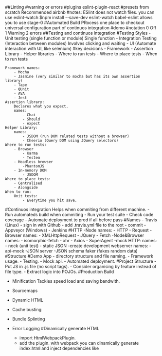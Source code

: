 ##Linting
#warning or errors
#plugins
    eslint-plugin-react
#presets
    from scratch
    Recommended
    airbnb
#notes:
    ESlint does not watch files.
    you can use eslint-watch
    $npm install --save-dev eslint-watch
    babel-eslint allows you to use stage-0
#Automated Build PRocess
 one place to checkout
 universal configuration
 part of continuos integration
#demo
#notation
    0 Off
    1 Warning
    2 errors
##Testing and continuos integration
    #Testing Styles
        - Unit testing (single function or module)
            Single function
        - Integration Testing (Interaction between modules)
            Involves clicking and waiting
        - UI (Automate interaction with UI, like selenium)
#key decisions
    - Framework
    - Assertion Library
    - Helper libraries
    - Where to run tests
    - Where to place tests
    - When to run tests

    Framework names:
        - Mocha 
        - Jasmine (very similar to mocha but has its own assertion library)
        - Tape
        - QUnit
        - AVA
        - Jest
    Assertion library:
        Declares what you expect.
        names:
            - Chai
            - Should
            - expect
    Helper Library:
        names:
            - JSDOM (run DOM related tests without a browser)
            - Cheerio (Query DOM using JQuery selectors)
    Where to run tests:
        - Browser
            - Karma
            - Testem
        - Headless browser
            -PhantomJS
        - In-memory DOM
            - JSDOM
    Where to place tests:
        - Centralised
        - Alongside
    When to run:
        Unit tests:
            - Everytime you hit save.
#Continuos integration
    Helps when commiting from different machine.
    - Run automateds build when commiting
    - Run your test suite
    - Check code coverage
    - Automate deployment to prod if all before pass
    #Names
        - Travis (Linux)
            - sign in with Github
            - add .travis.yml file to the root
            - commit 
        - Appveyor (Windows)
        - Jenkins
#HTTP
    -Node
        names:
            - HTTP
            - Request
    -Browser
        names:
            - XMLHttpRequest
            - JQuery
            - Fetch
    -Node&Browser
        names:
            - isomorphic-fetch
            - xhr
            - Axios
            - SuperAgent
    -mock HTTP:
        names: 
            - nock (unit test)
            - static JSON
            -create development webserver
                names:
                    -api-mock
                    -JSON server
                    -JSON schema faker (fakes random data)
#Structure
    #Demo App
        - directory structure and file naming.
        - Framework usage.
        - Testing.
        - Mock api.
        - Automated deployment.
    #Project Structure
        - Put JS in .js file (no script tags).
        - Consider organising by feature instead of file type.
        - Extract logic into POJOs.
#Production Build
- Minification
    Tackles speed load and saving bandwith.
    
- Sourcemaps
- Dynamic HTML
- Cache busting
- Bundle Splinting
- Error Logging
    #Dinamically generate HTML
    - import HtmlWebpackPlugin.
    - add the plugin.
    with webpack you can dinamically generate index.html and inject dependencies like <script src="bundle.js"></script>

